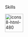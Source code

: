 <p>Skills</p>
<a href="https://www.github.com/MurilloBeijamin"><img src="https://i.ibb.co/HK0VY2v/icons8-html-480.png" width="60px" alt="icons8-html-480" border="0"></a>
